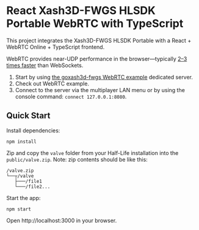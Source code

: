# React Xash3D-FWGS HLSDK Portable WebRTC with TypeScript

This project integrates the Xash3D-FWGS HLSDK Portable with a React + WebRTC Online + TypeScript frontend.

WebRTC provides near-UDP performance in the browser—typically [2–3 times faster](https://github.com/yohimik/ws-webrtc-benchmark) than WebSockets.

1. Start by using [the goxash3d-fwgs WebRTC example](https://github.com/yohimik/goxash3d-fwgs/tree/main/examples/webrtc-hl) dedicated server.
2. Check out WebRTC example.
3. Connect to the server via the multiplayer LAN menu or by using the console command: `connect 127.0.0.1:8080`.

## Quick Start

Install dependencies:

```shell
npm install
```

Zip and copy the `valve` folder from your Half-Life installation into the `public/valve.zip`.
Note: zip contents should be like this:
```shell
/valve.zip
└──┬/valve                  
   ├───/file1           
   └───/file2...
```

Start the app:

```shell
npm start
```
Open http://localhost:3000 in your browser.
